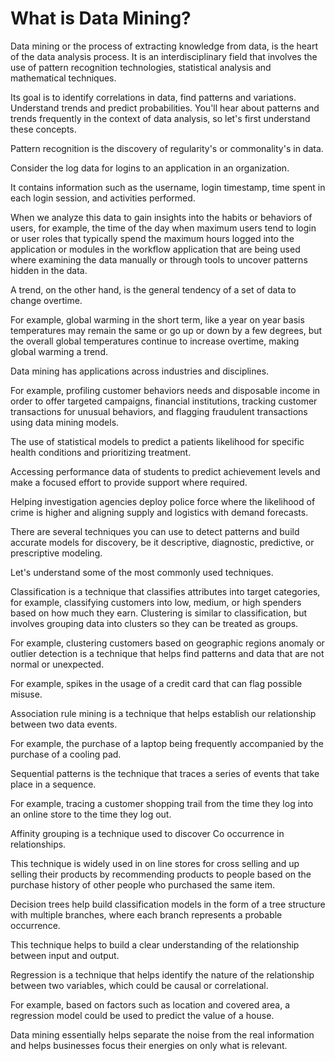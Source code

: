 # What is Data Mining?

Data mining or the process of extracting knowledge from data, is the heart of the data analysis process. It is an interdisciplinary field that involves the use of pattern recognition technologies, statistical analysis and mathematical techniques. 

Its goal is to identify correlations in data, find patterns and variations. Understand trends and predict probabilities. You'll hear about patterns and trends frequently in the context of data analysis, so let's first understand these concepts. 

Pattern recognition is the discovery of regularity's or commonality's in data.

Consider the log data for logins to an application in an organization. 

It contains information such as the username, login timestamp, time spent in each login session, and activities performed. 

When we analyze this data to gain insights into the habits or behaviors of users, for example, the time of the day when maximum users tend to login or user roles that typically spend the maximum hours logged into the application or modules in the workflow application that are being used where examining the data manually or through tools to uncover patterns hidden in the data. 

A trend, on the other hand, is the general tendency of a set of data to change overtime. 

For example, global warming in the short term, like a year on year basis temperatures may remain the same or go up or down by a few degrees, but the overall global temperatures continue to increase overtime, making global warming a trend.

Data mining has applications across industries and disciplines. 

For example, profiling customer behaviors needs and disposable income in order to offer targeted campaigns, financial institutions, tracking customer transactions for unusual behaviors, and flagging fraudulent transactions using data mining models. 

The use of statistical models to predict a patients likelihood for specific health conditions and prioritizing treatment.

Accessing performance data of students to predict achievement levels and make a focused effort to provide support where required. 

Helping investigation agencies deploy police force where the likelihood of crime is higher and aligning supply and logistics with demand forecasts. 

There are several techniques you can use to detect patterns and build accurate models for discovery, be it descriptive, diagnostic, predictive, or prescriptive modeling. 

Let's understand some of the most commonly used techniques. 

Classification is a technique that classifies attributes into target categories, for example, classifying customers into low, medium, or high spenders based on how much they earn.
Clustering is similar to classification, but involves grouping data into clusters so they can be treated as groups. 

For example, clustering customers based on geographic regions anomaly or outlier detection is a technique that helps find patterns and data that are not normal or unexpected. 

For example, spikes in the usage of a credit card that can flag possible misuse.

Association rule mining is a technique that helps establish our relationship between two data events. 

For example, the purchase of a laptop being frequently accompanied by the purchase of a cooling pad. 

Sequential patterns is the technique that traces a series of events that take place in a sequence. 

For example, tracing a customer shopping trail from the time they log into an online store to the time they log out.

Affinity grouping is a technique used to discover Co occurrence in relationships. 

This technique is widely used in on line stores for cross selling and up selling their products by recommending products to people based on the purchase history of other people who purchased the same item.

Decision trees help build classification models in the form of a tree structure with multiple branches, where each branch represents a probable occurrence. 

This technique helps to build a clear understanding of the relationship between input and output.

Regression is a technique that helps identify the nature of the relationship between two variables, which could be causal or correlational. 

For example, based on factors such as location and covered area, a regression model could be used to predict the value of a house.

Data mining essentially helps separate the noise from the real information and helps businesses focus their energies on only what is relevant.